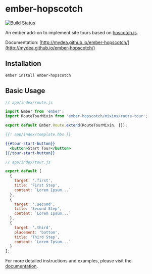 # ember-hopscotch

[![Build Status](https://travis-ci.org/mydea/ember-hopscotch.svg?branch=master)](https://travis-ci.org/mydea/ember-hopscotch)

An ember add-on to implement site tours based on
[hoscotch.js](http://linkedin.github.io/hopscotch).

Documentation: [http://mydea.github.io/ember-hopscotch/](http://mydea.github.io/ember-hopscotch/)

## Installation

`ember install ember-hopscotch`

## Basic Usage

```js
// app/index/route.js

import Ember from 'ember';
import RouteTourMixin from 'ember-hopscotch/mixins/route-tour';

export default Ember.Route.extend(RouteTourMixin, {});
```

```handlebars
{{! app/index/template.hbs }}

{{#tour-start-button}}
  <button>Start Tour</button>
{{/tour-start-button}}
```

```js
// app/index/tour.js

export default [
  {
    target: '.first',
    title: 'First Step',
    content: `Lorem Ipsum...`
  },
  {
    target: '.second',
    title: 'Second Step',
    content: `Lorem Ipsum...`
  },
  {
    target: '.third',
    placement: 'bottom',
    title: 'Third Step',
    content: `Lorem Ipsum...`
  }
];
```

For more detailed instructions and examples,
please visit the [documentation](http://mydea.github.io/ember-hopscotch/).
